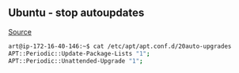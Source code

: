 ## Ubuntu - stop autoupdates

[Source](https://itsfoss.com/auto-updates-ubuntu/)
```bash
art@ip-172-16-40-146:~$ cat /etc/apt/apt.conf.d/20auto-upgrades
APT::Periodic::Update-Package-Lists "1";
APT::Periodic::Unattended-Upgrade "1";
```

